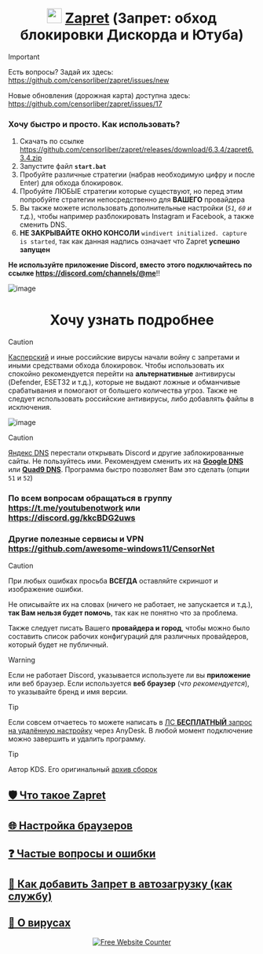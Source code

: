 <h1 align="center"><img src="https://i.imgur.com/uABXHHI.png" width="30px"></img> <a href="https://github.com/bol-van/zapret">Zapret</a> (Запрет: обход блокировки Дискорда и Ютуба) </h1>

> [!IMPORTANT]  
> Есть вопросы? Задай их здесь: https://github.com/censorliber/zapret/issues/new
> 
> Новые обновления (дорожная карта) доступна здесь: https://github.com/censorliber/zapret/issues/17

### Хочу быстро и просто. Как использовать?
1. Скачать по ссылке https://github.com/censorliber/zapret/releases/download/6.3.4/zapret6.3.4.zip
2. Запустите файл **`start.bat`**
3. Пробуйте различные стратегии (набрав необходимую цифру и после Enter) для обхода блокировок.
4. Пробуйте ЛЮБЫЕ стратегии которые существуют, но перед этим попробуйте стратегии непосредственно для **ВАШЕГО** провайдера
5. Вы также можете использовать дополнительные настройки (_`51`, `60` и т.д._), чтобы например разблокировать Instagram и Facebook, а также сменить DNS.
6. **НЕ ЗАКРЫВАЙТЕ ОКНО КОНСОЛИ** `windivert initialized. capture is started`, так как данная надпись означает что Zapret **успешно** **запущен**

**Не используйте приложение Discord, вместо этого подключайтесь по ссылке https://discord.com/channels/@me**!!

![image](https://github.com/user-attachments/assets/7c8c46c5-4284-471a-897d-e27234d37149)

<h1 align="center">Хочу узнать подробнее </h1>

> [!CAUTION]  
> [Касперский](https://github.com/bol-van/zapret/issues/611) и иные российские вирусы начали войну с запретами и иными средствами обхода блокировок. Чтобы использовать их спокойно рекомендуется перейти на **альтернативные** антивирусы (Defender, ESET32 и т.д.), которые не выдают ложные и обманчивые срабатывания и помогают от большего количества угроз. Также не следует использовать российские антивирусы, либо добавлять файлы в исключения.

![image](https://github.com/user-attachments/assets/45631be9-19ac-44d6-9a4d-79e0da5922de)

> [!CAUTION]  
> [Яндекс DNS](https://t.me/bypassblock/134) перестали открывать Discord и другие заблокированные сайты. Не пользуйтесь ими. Рекомендуем сменить их на [**Google DNS**](https://developers.google.com/speed/public-dns) или [**Quad9 DNS**](https://quad9.net/service/service-addresses-and-features). Программа быстро позволяет Вам это сделать (опции `51` и `52`)

### По всем вопросам обращаться в группу https://t.me/youtubenotwork или https://discord.gg/kkcBDG2uws
### Другие полезные сервисы и VPN https://github.com/awesome-windows11/CensorNet

> [!CAUTION]  
> При любых ошибках просьба **ВСЕГДА** оставляйте скриншот и изображение ошибки.
> 
> Не описывайте их на словах (ничего не работает, не запускается и т.д.), **так Вам нельзя будет помочь**, так как не понятно что за проблема.
>
> 
> Также следует писать Вашего **провайдера и город**, чтобы можно было составить список рабочих конфигураций для различных провайдеров, который будет не публичный.

> [!WARNING]  
> Если не работает Discord, указывается используете ли вы **приложение** или веб браузер. Если используется **веб браузер** (_что рекомендуется_), то указывайте бренд и имя версии.

> [!TIP]  
> Если совсем отчаетесь то можете написать в [ЛС **БЕСПЛАТНЫЙ** запрос на удалённую настройку](https://t.me/youtubenotwork/4764) через AnyDesk. В любой момент подключение можно завершить и удалить программу.

> [!TIP]  
> Автор KDS. Его оригинальный [архив сборок](https://ntc.party/t/ytdisbystro-%D0%B0%D1%80%D1%85%D0%B8%D0%B2-%D0%B2%D1%81%D0%B5%D1%85-%D0%B2%D0%B5%D1%80%D1%81%D0%B8%D0%B9/12582)
> 
## [🛡 Что такое Zapret](https://github.com/censorliber/zapret/blob/main/docs/zapret.md)

## [🌐 Настройка браузеров](https://github.com/censorliber/zapret/blob/main/docs/browser.md)

## [❓ Частые вопросы и ошибки](https://github.com/censorliber/zapret/blob/main/docs/faq.md)

## [🚀 Как добавить Запрет в автозагрузку (как службу)](https://github.com/censorliber/zapret/blob/main/docs/autorun.md)

## [👾 О вирусах](https://github.com/censorliber/zapret/blob/main/docs/virus.md)

<div align='center'><a href=''><img src='https://www.websitecounterfree.com/c.php?d=9&id=60326&s=1' border='0' alt='Free Website Counter'></a><br / ><small></small></div>
